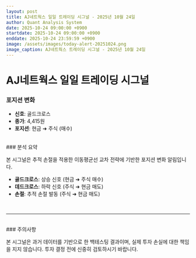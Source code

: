 ```yaml
---
layout: post
title: AJ네트웍스 일일 트레이딩 시그널 - 2025년 10월 24일
author: Quant Analysis System
date: 2025-10-24 09:00:00 +0900
startdate: 2025-10-24 09:00:00 +0900
enddate: 2025-10-24 23:59:59 +0900
image: /assets/images/today-alert-20251024.png
image_caption: AJ네트웍스 트레이딩 시그널 - 2025년 10월 24일
---
```


# AJ네트웍스 일일 트레이딩 시그널

### 포지션 변화

- **신호**: 골드크로스
- **종가**: 4,415원
- **포지션**: 현금 ➜ 주식 (매수)

<br />
### 분석 요약

본 시그널은 추적 손절을 적용한 이동평균선 교차 전략에 기반한 포지션 변화 알림입니다.

- **골드크로스**: 상승 신호 (현금 ➜ 주식 매수)
- **데드크로스**: 하락 신호 (주식 ➜ 현금 매도)
- **손절**: 추적 손절 발동 (주식 ➜ 현금 매도)
<br />

---

<br />
### 주의사항

본 시그널은 과거 데이터를 기반으로 한 백테스팅 결과이며, 실제 투자 손실에 대한 책임을 지지 않습니다. 투자 결정 전에 신중히 검토하시기 바랍니다.
